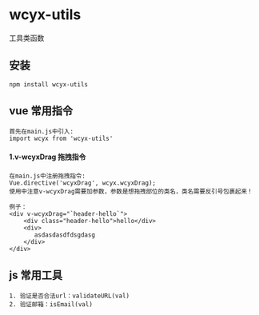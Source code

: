 # wcyx-utils
工具类函数
## 安装
```
npm install wcyx-utils
```

## vue 常用指令
```
首先在main.js中引入:
import wcyx from 'wcyx-utils'
```
#### 1.v-wcyxDrag 拖拽指令
```
在main.js中注册拖拽指令: 
Vue.directive('wcyxDrag', wcyx.wcyxDrag);
使用中注意v-wcyxDrag需要加参数，参数是想拖拽部位的类名，类名需要反引号包裹起来！

例子：
<div v-wcyxDrag="`header-hello`">
	<div class="header-hello">hello</div>
	<div>
	   asdasdasdfdsgdasg
	</div>
</div>
```
## js 常用工具
```
1. 验证是否合法url：validateURL(val)
2. 验证邮箱：isEmail(val)
```
